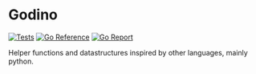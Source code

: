 # Godino 
[![Tests](https://github.com/bgaudino/godino/actions/workflows/test.yaml/badge.svg?branch=main)](https://github.com/bgaudino/godino/actions/workflows/test.yaml)
[![Go Reference](https://pkg.go.dev/badge/github.com/bgaudino/godino.svg)](https://pkg.go.dev/github.com/bgaudino/godino)
[![Go Report](https://goreportcard.com/badge/github.com/bgaudino/godino)](https://goreportcard.com/report/github.com/bgaudino/godino)

Helper functions and datastructures inspired by other languages, mainly python.
